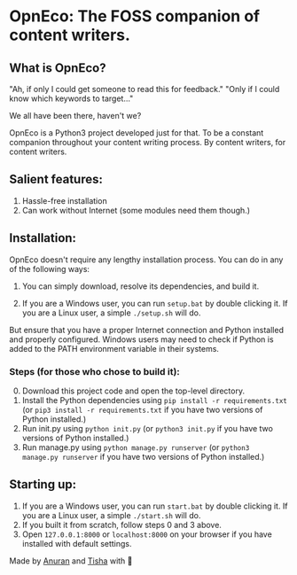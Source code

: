 # OpnEco: The FOSS companion of content writers.

## What is OpnEco?

"Ah, if only I could get someone to read this for feedback."
"Only if I could know which keywords to target..."

We all have been there, haven't we?

OpnEco is a Python3 project developed just for that. To be a constant companion throughout your content writing process. By content writers, for content writers.

## Salient features:

1. Hassle-free installation
2. Can work without Internet (some modules need them though.)

## Installation:

OpnEco doesn't require any lengthy installation process. You can do in any of the following ways:

1. You can simply download, resolve its dependencies, and build it. 

2. If you are a Windows user, you can run ```setup.bat``` by double clicking it. If you are a Linux user, a simple ```./setup.sh``` will do.

But ensure that you have a proper Internet connection and Python installed and properly configured. Windows users may need to check if Python is added to the PATH environment variable in their systems.
### Steps (for those who chose to build it):

0. Download this project code and open the top-level directory.
1. Install the Python dependencies using ```pip install -r requirements.txt``` (or ```pip3 install -r requirements.txt``` if you have two versions of Python installed.)
2. Run init.py using ```python init.py``` (or ```python3 init.py``` if you have two versions of Python installed.)
3. Run manage.py using ```python manage.py runserver``` (or ```python3 manage.py runserver``` if you have two versions of Python installed.)

## Starting up:

1. If you are a Windows user, you can run ```start.bat``` by double clicking it. If you are a Linux user, a simple ```./start.sh``` will do.
2. If you built it from scratch, follow steps 0 and 3 above.
3. Open ```127.0.0.1:8000``` or ```localhost:8000``` on your browser if you have installed with default settings.

Made by [Anuran](https://github.com/anuran-roy) and [Tisha](https://github.com/tishachawla-jg) with 💙
